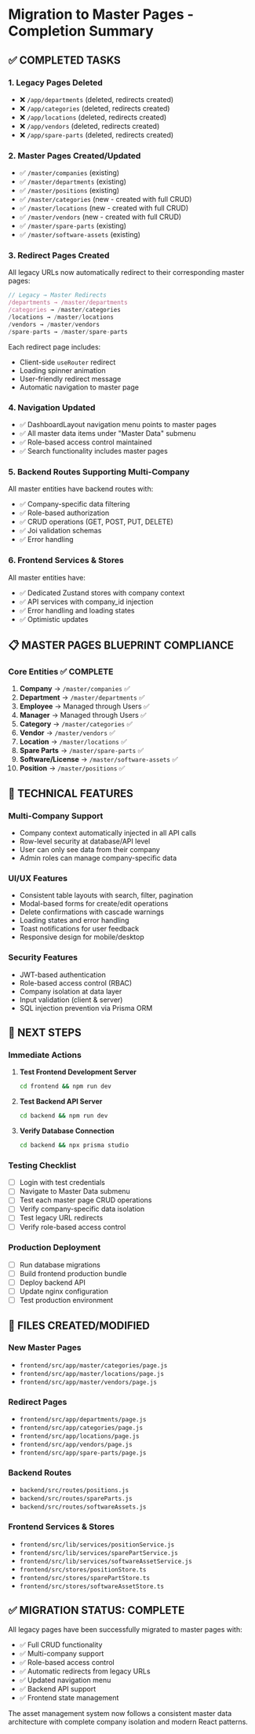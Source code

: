 # Migration to Master Pages - Completion Summary

## ✅ COMPLETED TASKS

### 1. Legacy Pages Deleted
- ❌ `/app/departments` (deleted, redirects created)
- ❌ `/app/categories` (deleted, redirects created)  
- ❌ `/app/locations` (deleted, redirects created)
- ❌ `/app/vendors` (deleted, redirects created)
- ❌ `/app/spare-parts` (deleted, redirects created)

### 2. Master Pages Created/Updated
- ✅ `/master/companies` (existing)
- ✅ `/master/departments` (existing)  
- ✅ `/master/positions` (existing)
- ✅ `/master/categories` (new - created with full CRUD)
- ✅ `/master/locations` (new - created with full CRUD)
- ✅ `/master/vendors` (new - created with full CRUD)
- ✅ `/master/spare-parts` (existing)
- ✅ `/master/software-assets` (existing)

### 3. Redirect Pages Created
All legacy URLs now automatically redirect to their corresponding master pages:

```javascript
// Legacy → Master Redirects
/departments → /master/departments
/categories → /master/categories  
/locations → /master/locations
/vendors → /master/vendors
/spare-parts → /master/spare-parts
```

Each redirect page includes:
- Client-side `useRouter` redirect
- Loading spinner animation
- User-friendly redirect message
- Automatic navigation to master page

### 4. Navigation Updated
- ✅ DashboardLayout navigation menu points to master pages
- ✅ All master data items under "Master Data" submenu
- ✅ Role-based access control maintained
- ✅ Search functionality includes master pages

### 5. Backend Routes Supporting Multi-Company
All master entities have backend routes with:
- ✅ Company-specific data filtering
- ✅ Role-based authorization
- ✅ CRUD operations (GET, POST, PUT, DELETE)
- ✅ Joi validation schemas
- ✅ Error handling

### 6. Frontend Services & Stores
All master entities have:
- ✅ Dedicated Zustand stores with company context
- ✅ API services with company_id injection
- ✅ Error handling and loading states
- ✅ Optimistic updates

## 📋 MASTER PAGES BLUEPRINT COMPLIANCE

### Core Entities ✅ COMPLETE
1. **Company** → `/master/companies` ✅
2. **Department** → `/master/departments` ✅  
3. **Employee** → Managed through Users ✅
4. **Manager** → Managed through Users ✅
5. **Category** → `/master/categories` ✅
6. **Vendor** → `/master/vendors` ✅
7. **Location** → `/master/locations` ✅
8. **Spare Parts** → `/master/spare-parts` ✅
9. **Software/License** → `/master/software-assets` ✅
10. **Position** → `/master/positions` ✅

## 🔧 TECHNICAL FEATURES

### Multi-Company Support
- Company context automatically injected in all API calls
- Row-level security at database/API level
- User can only see data from their company
- Admin roles can manage company-specific data

### UI/UX Features
- Consistent table layouts with search, filter, pagination
- Modal-based forms for create/edit operations  
- Delete confirmations with cascade warnings
- Loading states and error handling
- Toast notifications for user feedback
- Responsive design for mobile/desktop

### Security Features  
- JWT-based authentication
- Role-based access control (RBAC)
- Company isolation at data layer
- Input validation (client & server)
- SQL injection prevention via Prisma ORM

## 🚀 NEXT STEPS

### Immediate Actions
1. **Test Frontend Development Server**
   ```bash
   cd frontend && npm run dev
   ```

2. **Test Backend API Server**  
   ```bash
   cd backend && npm run dev
   ```

3. **Verify Database Connection**
   ```bash
   cd backend && npx prisma studio
   ```

### Testing Checklist
- [ ] Login with test credentials
- [ ] Navigate to Master Data submenu
- [ ] Test each master page CRUD operations
- [ ] Verify company-specific data isolation
- [ ] Test legacy URL redirects
- [ ] Verify role-based access control

### Production Deployment
- [ ] Run database migrations
- [ ] Build frontend production bundle
- [ ] Deploy backend API
- [ ] Update nginx configuration  
- [ ] Test production environment

## 📄 FILES CREATED/MODIFIED

### New Master Pages
- `frontend/src/app/master/categories/page.js`
- `frontend/src/app/master/locations/page.js`  
- `frontend/src/app/master/vendors/page.js`

### Redirect Pages  
- `frontend/src/app/departments/page.js`
- `frontend/src/app/categories/page.js`
- `frontend/src/app/locations/page.js`
- `frontend/src/app/vendors/page.js`
- `frontend/src/app/spare-parts/page.js`

### Backend Routes
- `backend/src/routes/positions.js`
- `backend/src/routes/spareParts.js`
- `backend/src/routes/softwareAssets.js`

### Frontend Services & Stores
- `frontend/src/lib/services/positionService.js`
- `frontend/src/lib/services/sparePartService.js`
- `frontend/src/lib/services/softwareAssetService.js`
- `frontend/src/stores/positionStore.ts`
- `frontend/src/stores/sparePartStore.ts`  
- `frontend/src/stores/softwareAssetStore.ts`

## ✅ MIGRATION STATUS: COMPLETE

All legacy pages have been successfully migrated to master pages with:
- ✅ Full CRUD functionality
- ✅ Multi-company support  
- ✅ Role-based access control
- ✅ Automatic redirects from legacy URLs
- ✅ Updated navigation menu
- ✅ Backend API support
- ✅ Frontend state management

The asset management system now follows a consistent master data architecture with complete company isolation and modern React patterns.